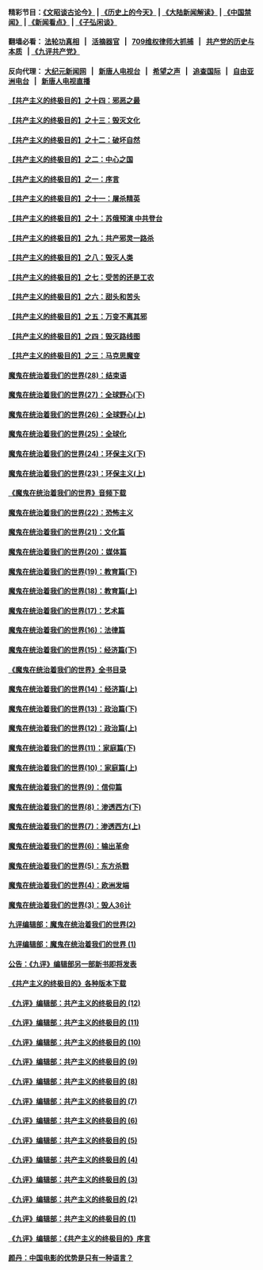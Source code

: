 #### 精彩节目：[《文昭谈古论今》](http://134.209.198.168/wenzhao) | [《历史上的今天》](http://134.209.198.168/today-in-history) | [《大陆新闻解读》](http://134.209.198.168/ntdtv-comedy) | [《中国禁闻》](http://134.209.198.168/ntdtv-news) | [《新闻看点》](http://134.209.198.168/news-insight) | [《子弘闲谈》](http://134.209.198.168/zihongxiantan/) 

  #### 翻墙必看： [法轮功真相](http://134.209.198.168:10000/videos/truth.html) &nbsp;&nbsp;|&nbsp;&nbsp; [活摘器官](http://134.209.198.168:10000/videos/res/Organs/) &nbsp;&nbsp;|&nbsp;&nbsp; [709维权律师大抓捕](http://134.209.198.168:10000/videos/709/) &nbsp;&nbsp;|&nbsp;&nbsp; [共产党的历史与本质](http://134.209.198.168:10000/videos/ccp.html) &nbsp;&nbsp;| [《九评共产党》](http://134.209.198.168:10000/videos/jiuping/) 

#### 反向代理： [大纪元新闻网](http://134.209.198.168:10080/) &nbsp;&nbsp;|&nbsp;&nbsp; [新唐人电视台](http://134.209.198.168:8000/) &nbsp;&nbsp;|&nbsp;&nbsp; [希望之声](http://134.209.198.168:8200/) &nbsp;&nbsp;|&nbsp;&nbsp; [追查国际](http://134.209.198.168:10010/) &nbsp;&nbsp;|&nbsp;&nbsp; [自由亚洲电台](http://134.209.198.168:9800/) &nbsp;&nbsp;|&nbsp;&nbsp; [新唐人电视直播](http://134.209.198.168/) 

#### [【共产主义的终极目的】之十四：邪恶之最](../pages/nsc422/n11150249.md?t=03310937) 

#### [【共产主义的终极目的】之十三：毁灭文化](../pages/nsc422/n11135227.md?t=03310937) 

#### [【共产主义的终极目的】之十二：破坏自然](../pages/nsc422/n11135214.md?t=03310937) 

#### [【共产主义的终极目的】之二：中心之国](../pages/nsc422/n11047728.md?t=03310937) 

#### [【共产主义的终极目的】之一：序言](../pages/nsc422/n11086077.md?t=03310937) 

#### [【共产主义的终极目的】之十一：屠杀精英](../pages/nsc422/n11118442.md?t=03310937) 

#### [【共产主义的终极目的】之十：苏俄预演 中共登台](../pages/nsc422/n11118424.md?t=03310937) 

#### [【共产主义的终极目的】之九：共产邪灵一路杀](../pages/nsc422/n11114139.md?t=03310937) 

#### [【共产主义的终极目的】之八：毁灭人类](../pages/nsc422/n11108503.md?t=03310937) 

#### [【共产主义的终极目的】之七：受苦的还是工农](../pages/nsc422/n11101809.md?t=03310937) 

#### [【共产主义的终极目的】之六：甜头和苦头](../pages/nsc422/n11096971.md?t=03310937) 

#### [【共产主义的终极目的】之五：万变不离其邪](../pages/nsc422/n11091285.md?t=03310937) 

#### [【共产主义的终极目的】之四：毁灭路线图](../pages/nsc422/n11086284.md?t=03310937) 

#### [【共产主义的终极目的】之三：马克思魔变](../pages/nsc422/n11061941.md?t=03310937) 

#### [魔鬼在统治着我们的世界(28)：结束语](../pages/nsc422/n10936246.md?t=03310937) 

#### [魔鬼在统治着我们的世界(27)：全球野心(下)](../pages/nsc422/n10928319.md?t=03310937) 

#### [魔鬼在统治着我们的世界(26)：全球野心(上)](../pages/nsc422/n10900318.md?t=03310937) 

#### [魔鬼在统治着我们的世界(25)：全球化](../pages/nsc422/n10788205.md?t=03310937) 

#### [魔鬼在统治着我们的世界(24)：环保主义(下)](../pages/nsc422/n10695307.md?t=03310937) 

#### [魔鬼在统治着我们的世界(23)：环保主义(上)](../pages/nsc422/n10688613.md?t=03310937) 

#### [《魔鬼在统治着我们的世界》音频下载](../pages/nsc422/n10635553.md?t=03310937) 

#### [魔鬼在统治着我们的世界(22)：恐怖主义](../pages/nsc422/n10614727.md?t=03310937) 

#### [魔鬼在统治着我们的世界(21)：文化篇](../pages/nsc422/n10597706.md?t=03310937) 

#### [魔鬼在统治着我们的世界(20)：媒体篇](../pages/nsc422/n10586579.md?t=03310937) 

#### [魔鬼在统治着我们的世界(19)：教育篇(下)](../pages/nsc422/n10564808.md?t=03310937) 

#### [魔鬼在统治着我们的世界(18)：教育篇(上)](../pages/nsc422/n10526970.md?t=03310937) 

#### [魔鬼在统治着我们的世界(17)：艺术篇](../pages/nsc422/n10499093.md?t=03310937) 

#### [魔鬼在统治着我们的世界(16)：法律篇](../pages/nsc422/n10485969.md?t=03310937) 

#### [魔鬼在统治着我们的世界(15)：经济篇(下)](../pages/nsc422/n10469975.md?t=03310937) 

#### [《魔鬼在统治着我们的世界》全书目录](../pages/nsc422/n10464261.md?t=03310937) 

#### [魔鬼在统治着我们的世界(14)：经济篇(上)](../pages/nsc422/n10457370.md?t=03310937) 

#### [魔鬼在统治着我们的世界(13)：政治篇(下)](../pages/nsc422/n10448270.md?t=03310937) 

#### [魔鬼在统治着我们的世界(12)：政治篇(上)](../pages/nsc422/n10444576.md?t=03310937) 

#### [魔鬼在统治着我们的世界(11)：家庭篇(下)](../pages/nsc422/n10440961.md?t=03310937) 

#### [魔鬼在统治着我们的世界(10)：家庭篇(上)](../pages/nsc422/n10435448.md?t=03310937) 

#### [魔鬼在统治着我们的世界(9)：信仰篇](../pages/nsc422/n10432159.md?t=03310937) 

#### [魔鬼在统治着我们的世界(8)：渗透西方(下)](../pages/nsc422/n10429603.md?t=03310937) 

#### [魔鬼在统治着我们的世界(7)：渗透西方(上)](../pages/nsc422/n10426013.md?t=03310937) 

#### [魔鬼在统治着我们的世界(6)：输出革命](../pages/nsc422/n10421536.md?t=03310937) 

#### [魔鬼在统治着我们的世界(5)：东方杀戮](../pages/nsc422/n10417707.md?t=03310937) 

#### [魔鬼在统治着我们的世界(4)：欧洲发端](../pages/nsc422/n10414890.md?t=03310937) 

#### [魔鬼在统治着我们的世界(3)：毁人36计](../pages/nsc422/n10411583.md?t=03310937) 

#### [九评编辑部：魔鬼在统治着我们的世界(2)](../pages/nsc422/n10410036.md?t=03310937) 

#### [九评编辑部：魔鬼在统治着我们的世界 (1)](../pages/nsc422/n10406825.md?t=03310937) 

#### [公告：《九评》编辑部另一部新书即将发表](../pages/nsc422/n10405104.md?t=03310937) 

#### [《共产主义的终极目的》各种版本下载](../pages/nsc422/n10022138.md?t=03310937) 

#### [《九评》编辑部：共产主义的终极目的 (12)](../pages/nsc422/n9933272.md?t=03310937) 

#### [《九评》编辑部：共产主义的终极目的 (11)](../pages/nsc422/n9924973.md?t=03310937) 

#### [《九评》编辑部：共产主义的终极目的 (10)](../pages/nsc422/n9920883.md?t=03310937) 

#### [《九评》编辑部：共产主义的终极目的 (9)](../pages/nsc422/n9916363.md?t=03310937) 

#### [《九评》编辑部：共产主义的终极目的 (8)](../pages/nsc422/n9912488.md?t=03310937) 

#### [《九评》编辑部：共产主义的终极目的 (7)](../pages/nsc422/n9901176.md?t=03310937) 

#### [《九评》编辑部：共产主义的终极目的 (6)](../pages/nsc422/n9899359.md?t=03310937) 

#### [《九评》编辑部：共产主义的终极目的 (5)](../pages/nsc422/n9893174.md?t=03310937) 

#### [《九评》编辑部：共产主义的终极目的 (4)](../pages/nsc422/n9891246.md?t=03310937) 

#### [《九评》编辑部：共产主义的终极目的 (3)](../pages/nsc422/n9879879.md?t=03310937) 

#### [《九评》编辑部：共产主义的终极目的 (2)](../pages/nsc422/n9876205.md?t=03310937) 

#### [《九评》编辑部：共产主义的终极目的 (1)](../pages/nsc422/n9865857.md?t=03310937) 

#### [《九评》编辑部：《共产主义的终极目的》序言](../pages/nsc422/n9862666.md?t=03310937) 

#### [颜丹：中国电影的优势是只有一种语言？](../pages/nsc422/n9583062.md?t=03310937) 

